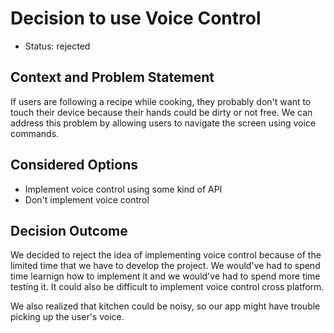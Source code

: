 # Decision to use Voice Control
* Status: rejected

## Context and Problem Statement
If users are following a recipe while cooking, they probably don't want to touch their device because their hands could be dirty or not free. We can address this problem by allowing users to navigate the screen using voice commands. 

## Considered Options
* Implement voice control using some kind of API
* Don't implement voice control

## Decision Outcome
We decided to reject the idea of implementing voice control because of the limited time that we have to develop the project. We would've had to spend time learnign how to implement it and we would've had to spend more time testing it. It could also be difficult to implement voice control cross platform.  

We also realized that kitchen could be noisy, so our app might have trouble picking up the user's voice. 